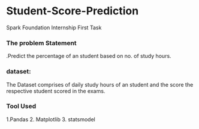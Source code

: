 # Student-Score-Prediction
Spark Foundation Internship First Task

### The problem Statement
.Predict the percentage of an student based on no. of study hours.

### dataset:
The Dataset comprises of daily study hours of an student and the score the respective student scored in the exams.

### Tool Used
1.Pandas
2. Matplotlib
3. statsmodel


